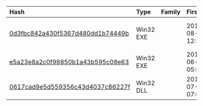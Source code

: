 |Hash|Type|Family|First_Seen|Name|
|:--|:--|:--|:--|:--|
|[0d3fbc842a430f5367d480dd1b74449b](https://www.virustotal.com/gui/file/0d3fbc842a430f5367d480dd1b74449b)|Win32 EXE||2019-08-15 12:39:14|NATIONAL SECURITY CONCEPT OF MONGOLIA.exe|
|[e5a23e8a2c0f98850b1a43b595c08e63](https://www.virustotal.com/gui/file/e5a23e8a2c0f98850b1a43b595c08e63)|Win32 EXE||2019-06-13 05:08:12|DSR & CSR of Special Branch Sind.exe|
|[0617cad9e5d559356c43d4037c86227f](https://www.virustotal.com/gui/file/0617cad9e5d559356c43d4037c86227f)|Win32 DLL||2017-07-25 07:06:46|goopdate.dll|

